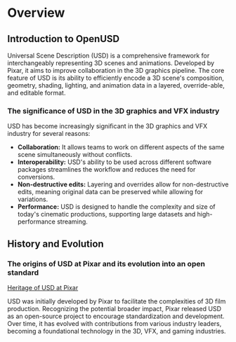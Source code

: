 # Overview

## Introduction to OpenUSD

Universal Scene Description (USD) is a comprehensive framework for interchangeably representing 3D scenes and
animations. Developed by Pixar, it aims to improve collaboration in the 3D graphics pipeline. The core feature of USD is
its ability to efficiently encode a 3D scene's composition, geometry, shading, lighting, and animation data in a
layered, override-able, and editable format.

### The significance of USD in the 3D graphics and VFX industry

<note>
    USD has become increasingly significant in the 3D graphics and VFX industry for several reasons:
</note>

- **Collaboration:** It allows teams to work on different aspects of the same scene simultaneously without conflicts.
- **Interoperability:** USD's ability to be used across different software packages streamlines the workflow and reduces
  the need for conversions.
- **Non-destructive edits:** Layering and overrides allow for non-destructive edits, meaning original data can be
  preserved while allowing for variations.
- **Performance:** USD is designed to handle the complexity and size of today's cinematic productions, supporting large
  datasets and high-performance streaming.

## History and Evolution

### The origins of USD at Pixar and its evolution into an open standard

<a href="https://openusd.org/release/intro.html#heritage-of-usd-at-pixar">Heritage of USD at Pixar</a>

USD was initially developed by Pixar to facilitate the complexities of 3D film production. Recognizing the potential
broader impact, Pixar released USD as an open-source project to encourage standardization and development. Over time, it
has evolved with contributions from various industry leaders, becoming a foundational technology in the 3D, VFX, and
gaming industries.

